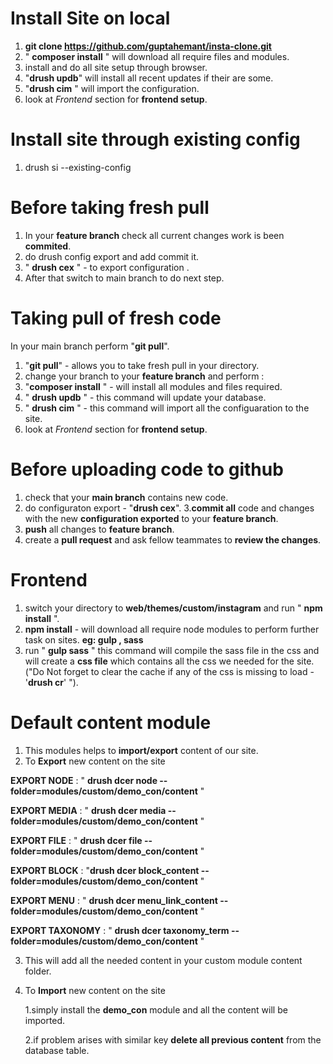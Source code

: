 # Install Site on local
1. **git clone https://github.com/guptahemant/insta-clone.git**
2. " **composer install** " will download all require files and modules.
3. install and do all site setup through browser.
4. "**drush updb**" will install all recent updates if their are some.
5. "**drush cim** " will import the configuration.
6. look at *Frontend* section for **frontend setup**.

# Install site through existing config
1. drush si --existing-config
 
# Before taking fresh pull
1. In your **feature branch** check all current changes work is been **commited**.
2. do drush config export and add commit it.
3. " **drush cex** " - to export configuration .
4. After that switch to main branch to do next step.

# Taking pull of fresh code 
In your main branch perform "**git pull**".
1. "**git pull**" - allows you to take fresh pull in your directory.
2. change your branch to your **feature branch** and perform :
  1. "**composer install** " - will install all modules and files required.
  2. " **drush updb** " - this command will update your database.
  3. " **drush cim** " - this command will import all the configuaration to the site.
3. look at *Frontend* section for **frontend setup**.

# Before uploading code to github

1. check that your **main branch** contains new code.
2. do configuraton export - "**drush cex**".
3.**commit all** code and changes with the new **configuration exported** to your **feature branch**.
4. **push** all changes to **feature branch**.
5. create a **pull request** and ask fellow teammates to **review the changes**.

# Frontend
1. switch your directory to **web/themes/custom/instagram** and run " **npm install** ".
2. **npm install** - will download all require node modules to perform further task on sites. **eg: gulp , sass**
3. run " **gulp sass** " this command will compile the sass file in the css and will create a **css file** which contains all the css we needed for the site.
    ("Do Not forget to clear the cache if any of the css is missing to load - '**drush cr**' ").
  
# Default content module

1. This modules helps to **import/export** content of our site.
2. To **Export** new content on the site

  **EXPORT NODE** : " **drush dcer node --folder=modules/custom/demo_con/content** "

  **EXPORT MEDIA** : " **drush dcer media --folder=modules/custom/demo_con/content** "

  **EXPORT FILE** : " **drush dcer file --folder=modules/custom/demo_con/content** "

  **EXPORT BLOCK** : "**drush dcer block_content --folder=modules/custom/demo_con/content** "

  **EXPORT MENU** : " **drush dcer menu_link_content --folder=modules/custom/demo_con/content** "

  **EXPORT TAXONOMY** : " **drush dcer taxonomy_term --folder=modules/custom/demo_con/content** "

3. This will add all the needed content in your custom module content folder.

4. To **Import** new content on the site

    1.simply install the **demo_con** module and all the content will be imported.
    
    2.if problem arises with similar key **delete all previous content** from the database table.

